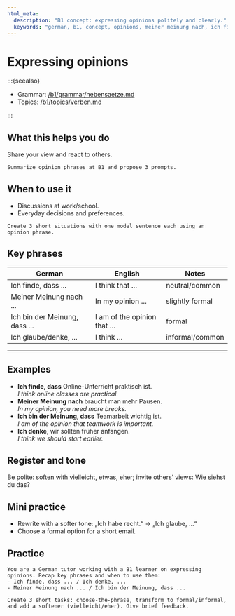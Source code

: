 ```yaml
---
html_meta:
  description: "B1 concept: expressing opinions politely and clearly."
  keywords: "german, b1, concept, opinions, meiner meinung nach, ich finde, ich glaube"
---
```


# Expressing opinions

:::{seealso}

- Grammar: [/b1/grammar/nebensaetze.md](/b1/grammar/nebensaetze.md)
- Topics: [/b1/topics/verben.md](/b1/topics/verben.md)

:::

## What this helps you do

Share your view and react to others.

```{practice}
Summarize opinion phrases at B1 and propose 3 prompts.
```

## When to use it

- Discussions at work/school.
- Everyday decisions and preferences.

```{practice}
Create 3 short situations with one model sentence each using an opinion phrase.
```

## Key phrases

| German | English | Notes |
|---|---|---|
| Ich finde, dass ... | I think that ... | neutral/common |
| Meiner Meinung nach ... | In my opinion ... | slightly formal |
| Ich bin der Meinung, dass ... | I am of the opinion that ... | formal |
| Ich glaube/denke, ... | I think ... | informal/common |

---

## Examples

- **Ich finde, dass** Online-Unterricht praktisch ist.  
  _I think online classes are practical._
- **Meiner Meinung nach** braucht man mehr Pausen.  
  _In my opinion, you need more breaks._
- **Ich bin der Meinung, dass** Teamarbeit wichtig ist.  
  _I am of the opinion that teamwork is important._
- **Ich denke**, wir sollten früher anfangen.  
  _I think we should start earlier._

## Register and tone

Be polite: soften with vielleicht, etwas, eher; invite others’ views: Wie siehst du das?

## Mini practice

- Rewrite with a softer tone: „Ich habe recht.“ → „Ich glaube, ...“
- Choose a formal option for a short email.

## Practice

```{practice}
You are a German tutor working with a B1 learner on expressing opinions. Recap key phrases and when to use them:
- Ich finde, dass ... / Ich denke, ...
- Meiner Meinung nach ... / Ich bin der Meinung, dass ...

Create 3 short tasks: choose-the-phrase, transform to formal/informal, and add a softener (vielleicht/eher). Give brief feedback.
```

